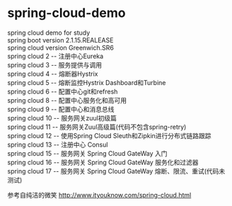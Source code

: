 # spring-cloud-demo
spring cloud demo for study  
spring boot version 2.1.15.REALEASE  
spring cloud version Greenwich.SR6  
spring cloud 2 -- 注册中心Eureka  
spring cloud 3 -- 服务提供与调用  
spring cloud 4 -- 熔断器Hystrix  
spring cloud 5 -- 熔断监控Hystrix Dashboard和Turbine  
spring cloud 6 -- 配置中心git和refresh  
spring cloud 8 -- 配置中心服务化和高可用  
spring cloud 9 -- 配置中心和消息总线  
spring cloud 10 -- 服务网关zuul初级篇  
spring cloud 11 -- 服务网关Zuul高级篇(代码不包含spring-retry)  
spring cloud 12 -- 使用Spring Cloud Sleuth和Zipkin进行分布式链路跟踪  
spring cloud 13 -- 注册中心 Consul  
spring cloud 15 -- 服务网关 Spring Cloud GateWay 入门  
spring cloud 16 -- 服务网关 Spring Cloud GateWay 服务化和过滤器  
spring cloud 17 -- 服务网关 Spring Cloud GateWay 熔断、限流、重试(代码未测试)  
  
参考自纯洁的微笑 http://www.ityouknow.com/spring-cloud.html
